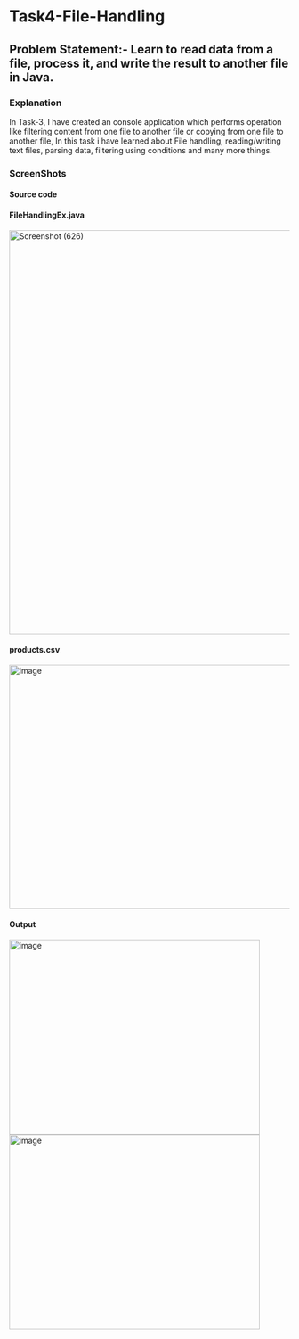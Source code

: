 # Task4-File-Handling
## Problem Statement:- Learn to read data from a file, process it, and write the result to another file in Java.
### Explanation
In Task-3, I have created an console application which performs operation like filtering content from one file to another file or copying from one file to another file, In this task i have learned about File handling, reading/writing text files, parsing data, filtering using conditions and many more things.
### ScreenShots
#### Source code
#### FileHandlingEx.java
<img width="1366" height="725" alt="Screenshot (626)" src="https://github.com/user-attachments/assets/0fce61e4-7903-4308-af4a-73a87c2e0f19" />

#### products.csv
<img width="698" height="438" alt="image" src="https://github.com/user-attachments/assets/01739a4b-0774-4750-a00d-dcd1eb96cdae" />

#### Output
<img width="450" height="350" alt="image" src="https://github.com/user-attachments/assets/64f9a0ea-12b5-4c33-be46-d7ddffe32ee1" />
<img width="450" height="350" alt="image" src="https://github.com/user-attachments/assets/b1974717-3e3a-4e50-9648-d16fcd7bfcd8" />
